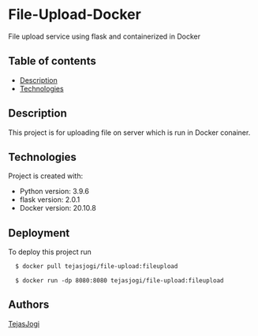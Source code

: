 # File-Upload-Docker

File upload service using flask and containerized in Docker

## Table of contents
* [Description](#description)
* [Technologies](#technologies)

## Description
This project is for uploading file on server which is run in Docker conainer.
	
## Technologies
Project is created with:
* Python version: 3.9.6
* flask version: 2.0.1
* Docker version: 20.10.8
	
## Deployment

To deploy this project run

```bash
  $ docker pull tejasjogi/file-upload:fileupload
```
```
  $ docker run -dp 8080:8080 tejasjogi/file-upload:fileupload
```

## Authors

[TejasJogi](https://www.github.com/TejasJogi)
